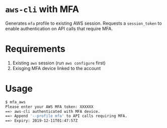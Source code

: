 # `aws-cli` with MFA

Generates `mfa` profile to existing AWS session. Requests a `session_token` to enable authentication on API calls that require MFA.

# Requirements

1. Existing `aws` session (run `aws configure` first)
2. Exisging MFA device linked to the account

# Usage

```bash
$ mfa_aws
Please enter your AWS MFA token: XXXXXX
==> aws-cli authenticated with MFA device.
==> Append '--profile mfa' to API calls requiring MFA.
==> Expiry: 2019-12-11T01:47:57Z
```

